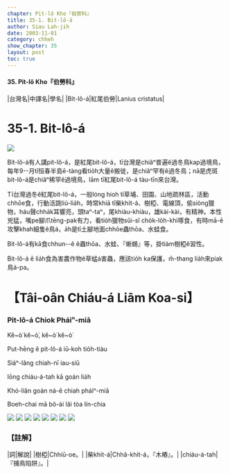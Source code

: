 ```yaml
---
chapter: Pit-lô Kho『伯勞科』
title: 35-1. Bi̍t-lô-á
author: Siau Lah-jih
date: 2003-11-01
category: chheh
show_chapter: 35
layout: post
toc: true
---
```


#### 35. Pit-lô Kho『伯勞科』


|台灣名|中譯名|學名|
|Bi̍t-lô-á|紅尾伯勞|Lanius cristatus|

# 35-1. Bi̍t-lô-á

![](../too5/35/35-1-3.Bi̍t-lô-á.jpg)


Bi̍t-lô-á有人講pit-lô-á，是紅尾bit-lô-á，tī台灣是chiâⁿ普遍ê過冬鳥kap過境鳥，每年9--月tī恒春半島ē-tàng看tio̍h大量ê搬徙，是chiâⁿ罕有ê過冬鳥；nā是虎斑bit-lô-á是chiâⁿ稀罕ê過境鳥，lām tī紅尾bit-lô-á tàu-tīn來台灣。

Tī台灣過冬ê紅尾bit-lô-á，一般lóng hioh tī草埔、田園、山地疏林區，活動chhōe食，行動活跳liú-lia̍h，時常khiā tī柴khi̍t-á、樹椏、電線頂，偷siòng獵物，háu聲chha̍k耳響亮，頭taⁿ-taⁿ，尾khiàu-khiàu，雄kài-kài，有精神。本性兇猛，嘴pe腳爪tēng-pak有力，看tio̍h獵物sûi-sî cho̍k-lo̍h-khì啄食，有時mā-ē攻擊khah細隻ê鳥á，a̍h是tī土腳地面chhōe蟲thōa、水蛙食。

Bit-lô-á有kā食chhun--ê ê蟲thōa、水蛙、『蜥蜴』等，掛tiàm樹椏ê習性。

Bit-lô-á ē lia̍h食為害農作物ê草蜢á害蟲，應該tio̍h ka保護，m̄-thang lia̍h來piak鳥á-pa。



# 【Tâi-oân Chiáu-á Liām Koa-si】

### **Pit-lô-á Chiok Pháiⁿ-miā**


Kĕ~ò͘ kĕ~ò͘, kĕ~ò͘ kĕ~ò͘

Put-hēng ê pit-lô-á iū-koh tio̍h-tiàu

Siáⁿ-lâng chiah-nī iau-siū

Iōng chiáu-á-tah kā goán lia̍h

Khó-liân goán ná-ē chiah pháiⁿ-miā

Boeh-chai mā bô-ài lâi tòa lín-chia


![](../too5/35/35-1-1.Bi̍t-lô-á.jpg)
![](../too5/35/35-1-2.Bi̍t-lô-á.jpg)
![](../too5/35/35-1-5.Bi̍t-lô-á.jpg)
![](../too5/35/35-1-6.Bi̍t-lô-á.jpg)
![](../too5/35/35-1-7.Bi̍t-lô-á.jpg)
![](../too5/35/35-1-4.Bi̍t-lô-á.jpg)
![](../too5/35/35-1-8.Bi̍t-lô-á.jpg)
![](../too5/35/35-1-9.Bi̍t-lô-á.jpg)


### 【註解】

|詞|解說|
|樹椏|Chhiū-oe。|
|柴khi̍t-á|Chhâ-khi̍t-á，『木樁』。|
|chiáu-á-tah|『捕鳥陷阱』。|